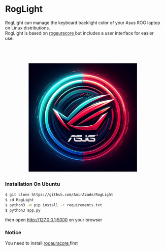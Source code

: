 # RogLight

RogLight can manage the keyboard backlight color of your Asus ROG laptop on Linux distributions.
<br>
RogLight is based on <a target = "_blank" href = "https://github.com/wroberts/rogauracore"> rogauracore </a> but includes a user interface for easier use.

<h1 align="center">
  <br>
  <img style = "width:70%;" src=".imgs/roglight.jpeg" alt="RogLight">
</h1>

### Installation On Ubuntu

```bash
$ git clone https://github.com/AmirAzade/RogLight
$ cd RogLight
$ python3 -m pip install -r requirements.txt
$ python3 app.py
```
then open http://127.0.0.1:5000 on your browser

### Notice
You need to install <a target = "_blank" href = "https://github.com/wroberts/rogauracore"> rogauracore </a> first
